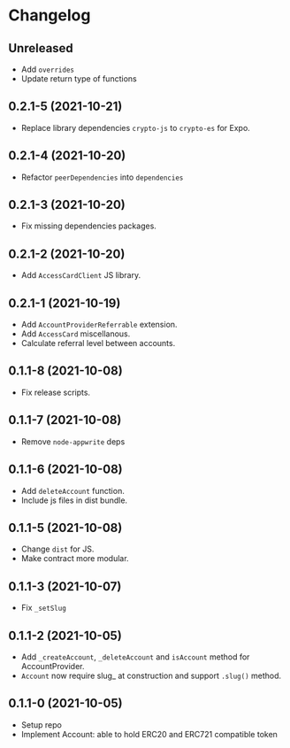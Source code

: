 # Changelog

## Unreleased

- Add `overrides`
- Update return type of functions

## 0.2.1-5 (2021-10-21)

- Replace library dependencies `crypto-js` to `crypto-es` for Expo.

## 0.2.1-4 (2021-10-20)

- Refactor `peerDependencies` into `dependencies`

## 0.2.1-3 (2021-10-20)

- Fix missing dependencies packages.

## 0.2.1-2 (2021-10-20)

- Add `AccessCardClient` JS library.

## 0.2.1-1 (2021-10-19)

- Add `AccountProviderReferrable` extension.
- Add `AccessCard` miscellanous.
- Calculate referral level between accounts.

## 0.1.1-8 (2021-10-08)

- Fix release scripts.

## 0.1.1-7 (2021-10-08)

- Remove `node-appwrite` deps

## 0.1.1-6 (2021-10-08)

- Add `deleteAccount` function.
- Include js files in dist bundle.

## 0.1.1-5 (2021-10-08)

- Change `dist` for JS.
- Make contract more modular.

## 0.1.1-3 (2021-10-07)

- Fix `_setSlug`

## 0.1.1-2 (2021-10-05)

- Add `_createAccount`, `_deleteAccount` and `isAccount` method for AccountProvider.
- `Account` now require slug\_ at construction and support `.slug()` method.

## 0.1.1-0 (2021-10-05)

- Setup repo
- Implement Account: able to hold ERC20 and ERC721 compatible token
